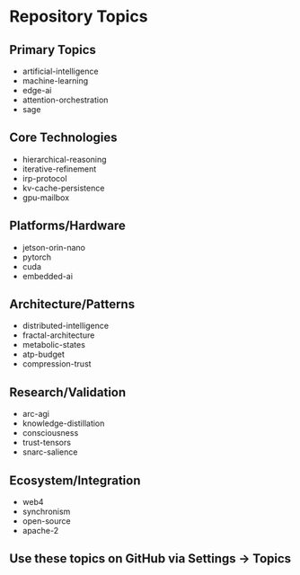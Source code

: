 # Repository Topics

## Primary Topics
- artificial-intelligence
- machine-learning
- edge-ai
- attention-orchestration
- sage

## Core Technologies
- hierarchical-reasoning
- iterative-refinement
- irp-protocol
- kv-cache-persistence
- gpu-mailbox

## Platforms/Hardware
- jetson-orin-nano
- pytorch
- cuda
- embedded-ai

## Architecture/Patterns
- distributed-intelligence
- fractal-architecture
- metabolic-states
- atp-budget
- compression-trust

## Research/Validation
- arc-agi
- knowledge-distillation
- consciousness
- trust-tensors
- snarc-salience

## Ecosystem/Integration
- web4
- synchronism
- open-source
- apache-2

## Use these topics on GitHub via Settings → Topics

